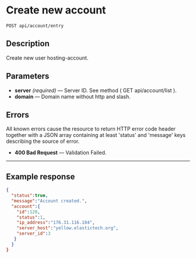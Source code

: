 # Create new account

    POST api/account/entry

## Description

Create new user hosting-account.

## Parameters

- **server** _(required)_ — Server ID. See method ( GET api/account/list ).
- **domain** — Domain name without http and slash.

## Errors

All known errors cause the resource to return HTTP error code header together with a JSON array containing at least 'status' and 'message' keys describing the source of error.

- **400 Bad Request** — Validation Failed.

***

## Example response

```json
{
  "status":true,
  "message":"Account created.",
  "account":{
    "id":120,
    "status":1,
    "ip_address":"176.31.116.184",
    "server_host":"yellow.elastictech.org",
    "server_id":3
   }
  }
}
```
